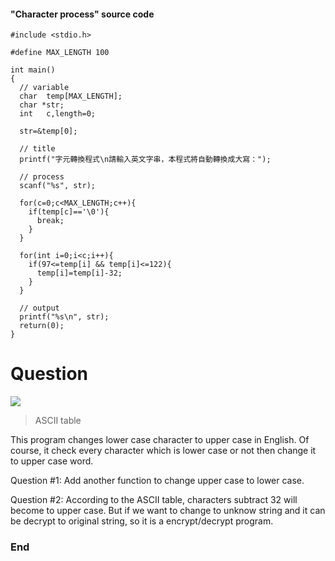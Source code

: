#### "Character process" source code

    #include <stdio.h>

    #define MAX_LENGTH 100

    int main()
    {
      // variable
      char  temp[MAX_LENGTH];
      char *str;
      int   c,length=0;
    
      str=&temp[0];
    
      // title
      printf("字元轉換程式\n請輸入英文字串，本程式將自動轉換成大寫：");
    
      // process
      scanf("%s", str);
    
      for(c=0;c<MAX_LENGTH;c++){
        if(temp[c]=='\0'){
          break;
        }
      }
    
      for(int i=0;i<c;i++){
        if(97<=temp[i] && temp[i]<=122){
          temp[i]=temp[i]-32;
        }
      }
    
      // output
      printf("%s\n", str);
      return(0);
    }


# Question

![](http://www.asciitable.com/index/asciifull.gif)

> ASCII table

This program changes lower case character to upper case in English.
Of course, it check every character which is lower case or not then change it to upper case word.

Question #1:
Add another function to change upper case to lower case.

Question #2:
According to the ASCII table, characters subtract 32 will become to upper case. But if we want to change to unknow string and it can be decrypt to original string, so it is a encrypt/decrypt program.

### End
